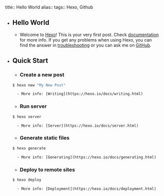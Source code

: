 title:: Hello World
alias:: 
tags:: Hexo, Github


- ## Hello World

    - Welcome to [Hexo](https://hexo.io/)! This is your very first post. Check [documentation](https://hexo.io/docs/) for more info. If you get any problems when using Hexo, you can find the answer in [troubleshooting](https://hexo.io/docs/troubleshooting.html) or you can ask me on [GitHub](https://github.com/hexojs/hexo/issues).

- ## Quick Start

    - ### Create a new post

    ``` bash
    $ hexo new "My New Post"
    ```

        - More info: [Writing](https://hexo.io/docs/writing.html)

    - ### Run server

    ``` bash
    $ hexo server
    ```

        - More info: [Server](https://hexo.io/docs/server.html)

    - ### Generate static files

    ``` bash
    $ hexo generate
    ```

        - More info: [Generating](https://hexo.io/docs/generating.html)

    - ### Deploy to remote sites

    ``` bash
    $ hexo deploy
    ```

        - More info: [Deployment](https://hexo.io/docs/deployment.html)